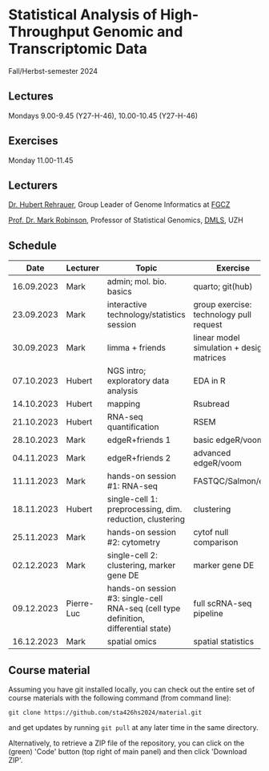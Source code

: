 # Statistical Analysis of High-Throughput Genomic and Transcriptomic Data
Fall/Herbst-semester 2024

## Lectures
Mondays 9.00-9.45 (Y27-H-46), 10.00-10.45 (Y27-H-46)

## Exercises
Monday 11.00-11.45

## Lecturers

[Dr. Hubert Rehrauer](http://www.fgcz.ch/the-center/people/rehrauer.html), Group Leader of Genome Informatics at [FGCZ](http://www.fgcz.ch/)  

[Prof. Dr. Mark Robinson](https://robinsonlabuzh.github.io/), Professor of Statistical Genomics, [DMLS](https://www.mls.uzh.ch/en.html), UZH  

## Schedule

| Date  | Lecturer | Topic | Exercise | JC1 | JC2 |
| --- | --- | --- | --- | --- | --- |
| 16.09.2023  | Mark | admin; mol. bio. basics | quarto; git(hub) | | |
| 23.09.2023  | Mark | interactive technology/statistics session  | group exercise: technology pull request | | |
| 30.09.2023  | Mark  | limma + friends | linear model simulation + design matrices | | |
| 07.10.2023  | Hubert | NGS intro; exploratory data analysis | EDA in R | | |
| 14.10.2023  | Hubert | mapping  | Rsubread | | |
| 21.10.2023  | Hubert | RNA-seq quantification | RSEM  | X | X |
| 28.10.2023  | Mark | edgeR+friends 1 | basic edgeR/voom | X | X |
| 04.11.2023  | Mark | edgeR+friends 2 | advanced edgeR/voom | X | X |
| 11.11.2023  | Mark | hands-on session #1: RNA-seq |  FASTQC/Salmon/etc. | X | X |
| 18.11.2023  | Hubert | single-cell 1: preprocessing, dim. reduction, clustering | clustering | X | X |
| 25.11.2023  | Mark | hands-on session #2: cytometry | cytof null comparison | X | X |
| 02.12.2023  | Mark | single-cell 2: clustering, marker gene DE  | marker gene DE | X | X
| 09.12.2023  | Pierre-Luc | hands-on session #3: single-cell RNA-seq (cell type definition, differential state)  | full scRNA-seq pipeline | X | X |
| 16.12.2023  | Mark | spatial omics  | spatial statistics | X | X |
 

## Course material

Assuming you have git installed locally, you can check out the entire set of course materials with the following command (from command line):
```
git clone https://github.com/sta426hs2024/material.git
```  
and get updates by running `git pull` at any later time in the same directory.

Alternatively, to retrieve a ZIP file of the repository, you can click on the (green) 'Code' button (top right of main panel) and then click 'Download ZIP'.
